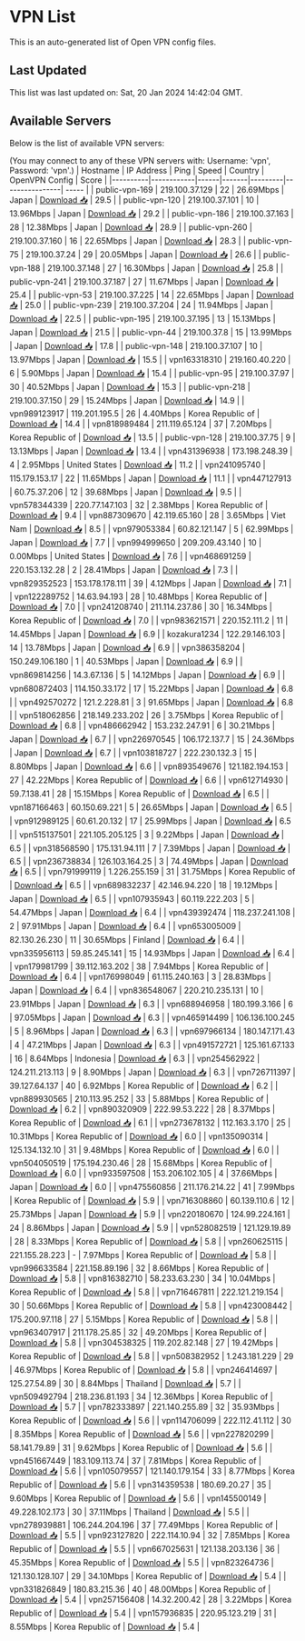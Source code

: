 # VPN List

This is an auto-generated list of Open VPN config files.

## Last Updated

This list was last updated on: Sat, 20 Jan 2024 14:42:04 GMT.

## Available Servers

Below is the list of available VPN servers:

(You may connect to any of these VPN servers with: Username: 'vpn', Password: 'vpn'.)
| Hostname | IP Address | Ping | Speed | Country | OpenVPN Config | Score |
|----------|------------|------|-------|---------|----------------| ----- |
| public-vpn-169 | 219.100.37.129 | 22 | 26.69Mbps | Japan | [Download 📥](./configs/server_0_JP.ovpn) | 29.5 |
| public-vpn-120 | 219.100.37.101 | 10 | 13.96Mbps | Japan | [Download 📥](./configs/server_1_JP.ovpn) | 29.2 |
| public-vpn-186 | 219.100.37.163 | 28 | 12.38Mbps | Japan | [Download 📥](./configs/server_2_JP.ovpn) | 28.9 |
| public-vpn-260 | 219.100.37.160 | 16 | 22.65Mbps | Japan | [Download 📥](./configs/server_3_JP.ovpn) | 28.3 |
| public-vpn-75 | 219.100.37.24 | 29 | 20.05Mbps | Japan | [Download 📥](./configs/server_4_JP.ovpn) | 26.6 |
| public-vpn-188 | 219.100.37.148 | 27 | 16.30Mbps | Japan | [Download 📥](./configs/server_5_JP.ovpn) | 25.8 |
| public-vpn-241 | 219.100.37.187 | 27 | 11.67Mbps | Japan | [Download 📥](./configs/server_6_JP.ovpn) | 25.4 |
| public-vpn-53 | 219.100.37.225 | 14 | 22.65Mbps | Japan | [Download 📥](./configs/server_7_JP.ovpn) | 25.0 |
| public-vpn-239 | 219.100.37.204 | 24 | 11.94Mbps | Japan | [Download 📥](./configs/server_8_JP.ovpn) | 22.5 |
| public-vpn-195 | 219.100.37.195 | 13 | 15.13Mbps | Japan | [Download 📥](./configs/server_9_JP.ovpn) | 21.5 |
| public-vpn-44 | 219.100.37.8 | 15 | 13.99Mbps | Japan | [Download 📥](./configs/server_10_JP.ovpn) | 17.8 |
| public-vpn-148 | 219.100.37.107 | 10 | 13.97Mbps | Japan | [Download 📥](./configs/server_11_JP.ovpn) | 15.5 |
| vpn163318310 | 219.160.40.220 | 6 | 5.90Mbps | Japan | [Download 📥](./configs/server_12_JP.ovpn) | 15.4 |
| public-vpn-95 | 219.100.37.97 | 30 | 40.52Mbps | Japan | [Download 📥](./configs/server_13_JP.ovpn) | 15.3 |
| public-vpn-218 | 219.100.37.150 | 29 | 15.24Mbps | Japan | [Download 📥](./configs/server_14_JP.ovpn) | 14.9 |
| vpn989123917 | 119.201.195.5 | 26 | 4.40Mbps | Korea Republic of | [Download 📥](./configs/server_15_KR.ovpn) | 14.4 |
| vpn818989484 | 211.119.65.124 | 37 | 7.20Mbps | Korea Republic of | [Download 📥](./configs/server_16_KR.ovpn) | 13.5 |
| public-vpn-128 | 219.100.37.75 | 9 | 13.13Mbps | Japan | [Download 📥](./configs/server_17_JP.ovpn) | 13.4 |
| vpn431396938 | 173.198.248.39 | 4 | 2.95Mbps | United States | [Download 📥](./configs/server_18_US.ovpn) | 11.2 |
| vpn241095740 | 115.179.153.17 | 22 | 11.65Mbps | Japan | [Download 📥](./configs/server_19_JP.ovpn) | 11.1 |
| vpn447127913 | 60.75.37.206 | 12 | 39.68Mbps | Japan | [Download 📥](./configs/server_20_JP.ovpn) | 9.5 |
| vpn578344339 | 220.77.147.103 | 32 | 2.38Mbps | Korea Republic of | [Download 📥](./configs/server_21_KR.ovpn) | 9.4 |
| vpn887309670 | 42.119.65.160 | 28 | 3.65Mbps | Viet Nam | [Download 📥](./configs/server_22_VN.ovpn) | 8.5 |
| vpn979053384 | 60.82.121.147 | 5 | 62.99Mbps | Japan | [Download 📥](./configs/server_23_JP.ovpn) | 7.7 |
| vpn994999650 | 209.209.43.140 | 10 | 0.00Mbps | United States | [Download 📥](./configs/server_24_US.ovpn) | 7.6 |
| vpn468691259 | 220.153.132.28 | 2 | 28.41Mbps | Japan | [Download 📥](./configs/server_25_JP.ovpn) | 7.3 |
| vpn829352523 | 153.178.178.111 | 39 | 4.12Mbps | Japan | [Download 📥](./configs/server_26_JP.ovpn) | 7.1 |
| vpn122289752 | 14.63.94.193 | 28 | 10.48Mbps | Korea Republic of | [Download 📥](./configs/server_27_KR.ovpn) | 7.0 |
| vpn241208740 | 211.114.237.86 | 30 | 16.34Mbps | Korea Republic of | [Download 📥](./configs/server_28_KR.ovpn) | 7.0 |
| vpn983621571 | 220.152.111.2 | 11 | 14.45Mbps | Japan | [Download 📥](./configs/server_29_JP.ovpn) | 6.9 |
| kozakura1234 | 122.29.146.103 | 14 | 13.78Mbps | Japan | [Download 📥](./configs/server_30_JP.ovpn) | 6.9 |
| vpn386358204 | 150.249.106.180 | 1 | 40.53Mbps | Japan | [Download 📥](./configs/server_31_JP.ovpn) | 6.9 |
| vpn869814256 | 14.3.67.136 | 5 | 14.12Mbps | Japan | [Download 📥](./configs/server_32_JP.ovpn) | 6.9 |
| vpn680872403 | 114.150.33.172 | 17 | 15.22Mbps | Japan | [Download 📥](./configs/server_33_JP.ovpn) | 6.8 |
| vpn492570272 | 121.2.228.81 | 3 | 91.65Mbps | Japan | [Download 📥](./configs/server_34_JP.ovpn) | 6.8 |
| vpn518062856 | 218.149.233.202 | 26 | 3.75Mbps | Korea Republic of | [Download 📥](./configs/server_35_KR.ovpn) | 6.8 |
| vpn486662942 | 153.232.247.91 | 6 | 30.21Mbps | Japan | [Download 📥](./configs/server_36_JP.ovpn) | 6.7 |
| vpn226970545 | 106.172.137.7 | 15 | 24.36Mbps | Japan | [Download 📥](./configs/server_37_JP.ovpn) | 6.7 |
| vpn103818727 | 222.230.132.3 | 15 | 8.80Mbps | Japan | [Download 📥](./configs/server_38_JP.ovpn) | 6.6 |
| vpn893549676 | 121.182.194.153 | 27 | 42.22Mbps | Korea Republic of | [Download 📥](./configs/server_39_KR.ovpn) | 6.6 |
| vpn612714930 | 59.7.138.41 | 28 | 15.15Mbps | Korea Republic of | [Download 📥](./configs/server_40_KR.ovpn) | 6.5 |
| vpn187166463 | 60.150.69.221 | 5 | 26.65Mbps | Japan | [Download 📥](./configs/server_41_JP.ovpn) | 6.5 |
| vpn912989125 | 60.61.20.132 | 17 | 25.99Mbps | Japan | [Download 📥](./configs/server_42_JP.ovpn) | 6.5 |
| vpn515137501 | 221.105.205.125 | 3 | 9.22Mbps | Japan | [Download 📥](./configs/server_43_JP.ovpn) | 6.5 |
| vpn318568590 | 175.131.94.111 | 7 | 7.39Mbps | Japan | [Download 📥](./configs/server_44_JP.ovpn) | 6.5 |
| vpn236738834 | 126.103.164.25 | 3 | 74.49Mbps | Japan | [Download 📥](./configs/server_45_JP.ovpn) | 6.5 |
| vpn791999119 | 1.226.255.159 | 31 | 31.75Mbps | Korea Republic of | [Download 📥](./configs/server_46_KR.ovpn) | 6.5 |
| vpn689832237 | 42.146.94.220 | 18 | 19.12Mbps | Japan | [Download 📥](./configs/server_47_JP.ovpn) | 6.5 |
| vpn107935943 | 60.119.222.203 | 5 | 54.47Mbps | Japan | [Download 📥](./configs/server_48_JP.ovpn) | 6.4 |
| vpn439392474 | 118.237.241.108 | 2 | 97.91Mbps | Japan | [Download 📥](./configs/server_49_JP.ovpn) | 6.4 |
| vpn653005009 | 82.130.26.230 | 11 | 30.65Mbps | Finland | [Download 📥](./configs/server_50_FI.ovpn) | 6.4 |
| vpn335956113 | 59.85.245.141 | 15 | 14.93Mbps | Japan | [Download 📥](./configs/server_51_JP.ovpn) | 6.4 |
| vpn179981799 | 39.112.163.202 | 38 | 7.94Mbps | Korea Republic of | [Download 📥](./configs/server_52_KR.ovpn) | 6.4 |
| vpn176998049 | 61.115.240.163 | 3 | 28.83Mbps | Japan | [Download 📥](./configs/server_53_JP.ovpn) | 6.4 |
| vpn836548067 | 220.210.235.131 | 10 | 23.91Mbps | Japan | [Download 📥](./configs/server_54_JP.ovpn) | 6.3 |
| vpn688946958 | 180.199.3.166 | 6 | 97.05Mbps | Japan | [Download 📥](./configs/server_55_JP.ovpn) | 6.3 |
| vpn465914499 | 106.136.100.245 | 5 | 8.96Mbps | Japan | [Download 📥](./configs/server_56_JP.ovpn) | 6.3 |
| vpn697966134 | 180.147.171.43 | 4 | 47.21Mbps | Japan | [Download 📥](./configs/server_57_JP.ovpn) | 6.3 |
| vpn491572721 | 125.161.67.133 | 16 | 8.64Mbps | Indonesia | [Download 📥](./configs/server_58_ID.ovpn) | 6.3 |
| vpn254562922 | 124.211.213.113 | 9 | 8.90Mbps | Japan | [Download 📥](./configs/server_59_JP.ovpn) | 6.3 |
| vpn726711397 | 39.127.64.137 | 40 | 6.92Mbps | Korea Republic of | [Download 📥](./configs/server_60_KR.ovpn) | 6.2 |
| vpn889930565 | 210.113.95.252 | 33 | 5.88Mbps | Korea Republic of | [Download 📥](./configs/server_61_KR.ovpn) | 6.2 |
| vpn890320909 | 222.99.53.222 | 28 | 8.37Mbps | Korea Republic of | [Download 📥](./configs/server_62_KR.ovpn) | 6.1 |
| vpn273678132 | 112.163.3.170 | 25 | 10.31Mbps | Korea Republic of | [Download 📥](./configs/server_63_KR.ovpn) | 6.0 |
| vpn135090314 | 125.134.132.10 | 31 | 9.48Mbps | Korea Republic of | [Download 📥](./configs/server_64_KR.ovpn) | 6.0 |
| vpn504050519 | 175.194.230.46 | 28 | 15.68Mbps | Korea Republic of | [Download 📥](./configs/server_65_KR.ovpn) | 6.0 |
| vpn933597508 | 153.206.102.105 | 4 | 37.66Mbps | Japan | [Download 📥](./configs/server_66_JP.ovpn) | 6.0 |
| vpn475560856 | 211.176.214.22 | 41 | 7.99Mbps | Korea Republic of | [Download 📥](./configs/server_67_KR.ovpn) | 5.9 |
| vpn716308860 | 60.139.110.6 | 12 | 25.73Mbps | Japan | [Download 📥](./configs/server_68_JP.ovpn) | 5.9 |
| vpn220180670 | 124.99.224.161 | 24 | 8.86Mbps | Japan | [Download 📥](./configs/server_69_JP.ovpn) | 5.9 |
| vpn528082519 | 121.129.19.89 | 28 | 8.33Mbps | Korea Republic of | [Download 📥](./configs/server_70_KR.ovpn) | 5.8 |
| vpn260625115 | 221.155.28.223 | - | 7.97Mbps | Korea Republic of | [Download 📥](./configs/server_71_KR.ovpn) | 5.8 |
| vpn996633584 | 221.158.89.196 | 32 | 8.66Mbps | Korea Republic of | [Download 📥](./configs/server_72_KR.ovpn) | 5.8 |
| vpn816382710 | 58.233.63.230 | 34 | 10.04Mbps | Korea Republic of | [Download 📥](./configs/server_73_KR.ovpn) | 5.8 |
| vpn716467811 | 222.121.219.154 | 30 | 50.66Mbps | Korea Republic of | [Download 📥](./configs/server_74_KR.ovpn) | 5.8 |
| vpn423008442 | 175.200.97.118 | 27 | 5.15Mbps | Korea Republic of | [Download 📥](./configs/server_75_KR.ovpn) | 5.8 |
| vpn963407917 | 211.178.25.85 | 32 | 49.20Mbps | Korea Republic of | [Download 📥](./configs/server_76_KR.ovpn) | 5.8 |
| vpn304538325 | 119.202.82.148 | 27 | 19.42Mbps | Korea Republic of | [Download 📥](./configs/server_77_KR.ovpn) | 5.8 |
| vpn508382952 | 1.243.181.229 | 29 | 46.97Mbps | Korea Republic of | [Download 📥](./configs/server_78_KR.ovpn) | 5.8 |
| vpn246414697 | 125.27.54.89 | 30 | 8.84Mbps | Thailand | [Download 📥](./configs/server_79_TH.ovpn) | 5.7 |
| vpn509492794 | 218.236.81.193 | 34 | 12.36Mbps | Korea Republic of | [Download 📥](./configs/server_80_KR.ovpn) | 5.7 |
| vpn782333897 | 221.140.255.89 | 32 | 35.93Mbps | Korea Republic of | [Download 📥](./configs/server_81_KR.ovpn) | 5.6 |
| vpn114706099 | 222.112.41.112 | 30 | 8.35Mbps | Korea Republic of | [Download 📥](./configs/server_82_KR.ovpn) | 5.6 |
| vpn227820299 | 58.141.79.89 | 31 | 9.62Mbps | Korea Republic of | [Download 📥](./configs/server_83_KR.ovpn) | 5.6 |
| vpn451667449 | 183.109.113.74 | 37 | 7.81Mbps | Korea Republic of | [Download 📥](./configs/server_84_KR.ovpn) | 5.6 |
| vpn105079557 | 121.140.179.154 | 33 | 8.77Mbps | Korea Republic of | [Download 📥](./configs/server_85_KR.ovpn) | 5.6 |
| vpn314359538 | 180.69.20.27 | 35 | 9.60Mbps | Korea Republic of | [Download 📥](./configs/server_86_KR.ovpn) | 5.6 |
| vpn145500149 | 49.228.102.173 | 30 | 37.11Mbps | Thailand | [Download 📥](./configs/server_87_TH.ovpn) | 5.5 |
| vpn278939881 | 106.244.204.196 | 37 | 77.49Mbps | Korea Republic of | [Download 📥](./configs/server_88_KR.ovpn) | 5.5 |
| vpn923127820 | 222.114.10.94 | 32 | 7.85Mbps | Korea Republic of | [Download 📥](./configs/server_89_KR.ovpn) | 5.5 |
| vpn667025631 | 121.138.203.136 | 36 | 45.35Mbps | Korea Republic of | [Download 📥](./configs/server_90_KR.ovpn) | 5.5 |
| vpn823264736 | 121.130.128.107 | 29 | 34.10Mbps | Korea Republic of | [Download 📥](./configs/server_91_KR.ovpn) | 5.4 |
| vpn331826849 | 180.83.215.36 | 40 | 48.00Mbps | Korea Republic of | [Download 📥](./configs/server_92_KR.ovpn) | 5.4 |
| vpn257156408 | 14.32.200.42 | 28 | 3.22Mbps | Korea Republic of | [Download 📥](./configs/server_93_KR.ovpn) | 5.4 |
| vpn157936835 | 220.95.123.219 | 31 | 8.55Mbps | Korea Republic of | [Download 📥](./configs/server_94_KR.ovpn) | 5.4 |
